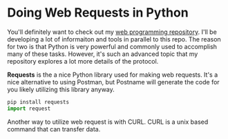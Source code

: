 # Doing Web Requests in Python

You'll definitely want to check out my [web programming repository](https://github.com/gil-ryan/grs-web_programming-pub). I'll be developing a lot of informaiton  and tools in parallel to this repo. The reason for two is that Python is very powerful and commonly used to accomplish many of these tasks. However, it's such an advanced topic that my repository explores a lot more details of the protocol.

__Requests__ is the a nice Python library used for making web requests. It's a nice alternative to using Postman, but Postname will generate the code for you likely utilizing this library anyway.

```python
pip install requests
import request
```

Another way to utilize web request is with CURL.  CURL is a unix based command that can transfer data.
